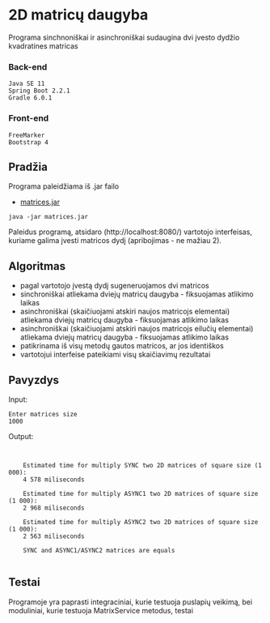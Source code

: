 # 2D matricų daugyba

Programa sinchnoniškai ir asinchroniškai sudaugina dvi įvesto dydžio kvadratines matricas 

### Back-end 
```
Java SE 11 
Spring Boot 2.2.1
Gradle 6.0.1

```
### Front-end 
```
FreeMarker
Bootstrap 4

```
## Pradžia
Programa paleidžiama iš .jar failo
* [matrices.jar](https://github.com/SergejJerma/2d-matrices-multiplication-Sync-Async/blob/master/multiply-2D-matrices/matrices.jar) 
```
java -jar matrices.jar
```
Paleidus programą, atsidaro (http://localhost:8080/) vartotojo interfeisas, kuriame galima įvesti matricos dydį (apribojimas - ne mažiau 2). 

## Algoritmas
* pagal vartotojo įvestą dydį sugeneruojamos dvi matricos
* sinchroniškai atliekama dviejų matricų daugyba - fiksuojamas atlikimo laikas
* asinchroniškai (skaičiuojami atskiri naujos matricojs elementai) atliekama dviejų matricų daugyba - fiksuojamas atlikimo laikas
* asinchroniškai (skaičiuojami atskiri naujos matricojs eilučių elementai) atliekama dviejų matricų daugyba - fiksuojamas atlikimo laikas
* patikrinama iš visų metodų gautos matricos, ar jos identiškos
* vartotojui interfeise pateikiami visų skaičiavimų rezultatai

## Pavyzdys
Input:
```
Enter matrices size
1000
```
Output:
```


    Estimated time for multiply SYNC two 2D matrices of square size (1 000):
    4 578 miliseconds

    Estimated time for multiply ASYNC1 two 2D matrices of square size (1 000):
    2 968 miliseconds

    Estimated time for multiply ASYNC2 two 2D matrices of square size (1 000):
    2 563 miliseconds

    SYNC and ASYNC1/ASYNC2 matrices are equals


```
## Testai

Programoje yra paprasti integraciniai, kurie testuoja puslapių veikimą, bei moduliniai, kurie testuoja MatrixService metodus, testai


